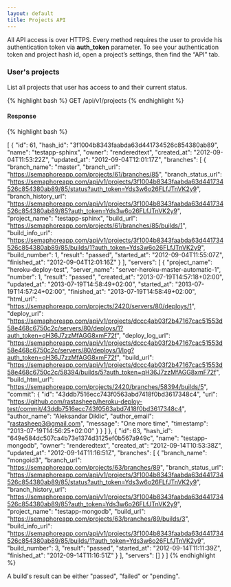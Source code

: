 ```yaml
---
layout: default
title: Projects API
---
```


<p class="accent">
All API access is over HTTPS. Every method requires the user to provide his authentication token via <strong>auth_token</strong> parameter. To see your authentication token and project hash id, open a project’s settings, then find the “API” tab.
</p>


### User's projects

List all projects that user has access to and their current status.

{% highlight bash %}
GET /api/v1/projects
{% endhighlight %}

#### Response

{% highlight bash %}

[
   {
      "id": 61,
      "hash_id": "3f1004b8343faabda63d441734526c854380ab89",
      "name": "testapp-sphinx",
      "owner": "renderedtext",
      "created_at": "2012-09-04T11:53:22Z",
      "updated_at": "2012-09-04T12:01:17Z",
      "branches": [
         {
            "branch_name": "master",
            "branch_url": "https://semaphoreapp.com/projects/61/branches/85",
            "branch_status_url": "https://semaphoreapp.com/api/v1/projects/3f1004b8343faabda63d441734526c854380ab89/85/status?auth_token=Yds3w6o26FLfJTnVK2y9",
            "branch_history_url": "https://semaphoreapp.com/api/v1/projects/3f1004b8343faabda63d441734526c854380ab89/85?auth_token=Yds3w6o26FLfJTnVK2y9",
            "project_name": "testapp-sphinx",
            "build_url": "https://semaphoreapp.com/projects/61/branches/85/builds/1",
            "build_info_url": "https://semaphoreapp.com/api/v1/projects/3f1004b8343faabda63d441734526c854380ab89/85/builds/1?auth_token=Yds3w6o26FLfJTnVK2y9",
            "build_number": 1,
            "result": "passed",
            "started_at": "2012-09-04T11:55:07Z",
            "finished_at": "2012-09-04T12:01:16Z"
         }
      ],
      "servers": [
         {
            "project_name": "heroku-deploy-test",
            "server_name": "server-heroku-master-automatic-1",
            "number": 1,
            "result": "passed",
            "created_at": "2013-07-19T14:57:18+02:00",
            "updated_at": "2013-07-19T14:58:49+02:00",
            "started_at": "2013-07-19T14:57:24+02:00",
            "finished_at": "2013-07-19T14:58:49+02:00",
            "html_url": "https://semaphoreapp.com/projects/2420/servers/80/deploys/1",
            "deploy_url": "https://semaphoreapp.com/api/v1/projects/dccc4ab03f2b47167cac51553d58e468c6750c2c/servers/80/deploys/1?auth_token=qH36J7zzMfAGG8xmF72f",
            "deploy_log_url": "https://semaphoreapp.com/api/v1/projects/dccc4ab03f2b47167cac51553d58e468c6750c2c/servers/80/deploys/1/log?auth_token=qH36J7zzMfAGG8xmF72f",
            "build_url": "https://semaphoreapp.com/api/v1/projects/dccc4ab03f2b47167cac51553d58e468c6750c2c/58394/builds/5?auth_token=qH36J7zzMfAGG8xmF72f",
            "build_html_url": "https://semaphoreapp.com/projects/2420/branches/58394/builds/5",
            "commit": {
               "id": "43ddb7516ecc743f0563abd7418f0bd3617348c4",
               "url": "https://github.com/rastasheep/heroku-deploy-test/commit/43ddb7516ecc743f0563abd7418f0bd3617348c4",
               "author_name": "Aleksandar Diklic",
               "author_email": "rastasheep3@gmail.com",
               "message": "One more time",
               "timestamp": "2013-07-19T14:56:25+02:00"
            }
         }
      ]
   },
   {
      "id": 63,
      "hash_id": "649e584dc507ca4b73e1374d3125ef0b567a949c",
      "name": "testapp-mongodb",
      "owner": "renderedtext",
      "created_at": "2012-09-14T10:53:38Z",
      "updated_at": "2012-09-14T11:16:51Z",
      "branches": [
         {
            "branch_name": "mongoid3",
            "branch_url": "https://semaphoreapp.com/projects/63/branches/89",
            "branch_status_url": "https://semaphoreapp.com/api/v1/projects/3f1004b8343faabda63d441734526c854380ab89/85/status?auth_token=Yds3w6o26FLfJTnVK2y9",
            "branch_history_url": "https://semaphoreapp.com/api/v1/projects/3f1004b8343faabda63d441734526c854380ab89/85?auth_token=Yds3w6o26FLfJTnVK2y9",
            "project_name": "testapp-mongodb",
            "build_url": "https://semaphoreapp.com/projects/63/branches/89/builds/3",
            "build_info_url": "https://semaphoreapp.com/api/v1/projects/3f1004b8343faabda63d441734526c854380ab89/85/builds/1?auth_token=Yds3w6o26FLfJTnVK2y9",
            "build_number": 3,
            "result": "passed",
            "started_at": "2012-09-14T11:11:39Z",
            "finished_at": "2012-09-14T11:16:51Z"
         }
      ],
      "servers": []
   }
]
{% endhighlight %}


A build's result can be either "passed", "failed" or "pending".
